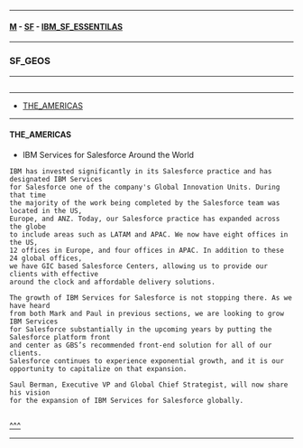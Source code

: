 
---

#### [M](https://github.com/ttltrk/TTT/blob/master/menu.md) - [SF](https://github.com/ttltrk/TTT/blob/master/SALE/SALE.md) - [IBM_SF_ESSENTILAS](https://github.com/ttltrk/TTT/blob/master/SALE/IBM_SF_ESSENTIALS/IBM_SF_ESSENTIALS.md)

---

### SF_GEOS

---

```

```

---

* [THE_AMERICAS](#THE_AMERICAS)

---

#### THE_AMERICAS

- IBM Services for Salesforce Around the World

```
IBM has invested significantly in its Salesforce practice and has designated IBM Services
for Salesforce one of the company's Global Innovation Units. During that time
the majority of the work being completed by the Salesforce team was located in the US,
Europe, and ANZ. Today, our Salesforce practice has expanded across the globe
to include areas such as LATAM and APAC. We now have eight offices in the US,
12 offices in Europe, and four offices in APAC. In addition to these 24 global offices,
we have GIC based Salesforce Centers, allowing us to provide our clients with effective
around the clock and affordable delivery solutions.

The growth of IBM Services for Salesforce is not stopping there. As we have heard
from both Mark and Paul in previous sections, we are looking to grow IBM Services
for Salesforce substantially in the upcoming years by putting the Salesforce platform front
and center as GBS’s recommended front-end solution for all of our clients.
Salesforce continues to experience exponential growth, and it is our opportunity to capitalize on that expansion.

Saul Berman, Executive VP and Global Chief Strategist, will now share his vision
for the expansion of IBM Services for Salesforce globally.
```

```

```

[^^^](#SF_GEOS)

---
